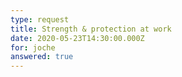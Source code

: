 ```yaml
---
type: request
title: Strength & protection at work
date: 2020-05-23T14:30:00.000Z
for: joche
answered: true
---
```

